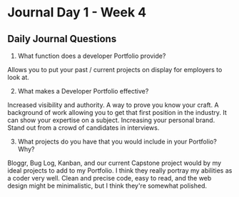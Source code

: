 # Journal Day 1 - Week 4

## Daily Journal Questions

1. What function does a developer Portfolio provide?

 Allows you to put your past / current projects on display for employers to look at. 

2. What makes a Developer Portfolio effective?

  Increased visibility and authority. A way to prove you know your craft. A background of work allowing you to get that first position in the industry. It can show your expertise on a subject. Increasing your personal brand. Stand out from a crowd of candidates in interviews.

3. What projects do you have that you would include in your Portfolio? Why?

 Bloggr, Bug Log, Kanban, and our current Capstone project would by my ideal projects to add to my Portfolio. I think they really portray my abilities as a coder very well. Clean and precise code, easy to read, and the web design might be minimalistic, but I think they're somewhat polished.
